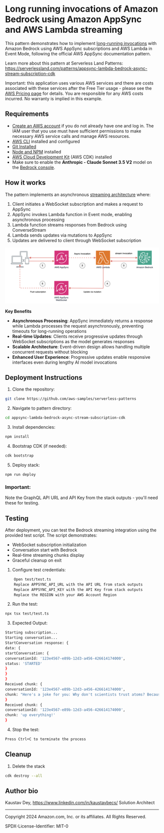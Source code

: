 # Long running invocations of Amazon Bedrock using Amazon AppSync and AWS Lambda streaming

This pattern demonstrates how to implement [long-running invocations](https://docs.aws.amazon.com/appsync/latest/devguide/resolver-reference-bedrock-js.html#long-running-invocations)  with Amazon Bedrock using AWS AppSync subscriptions and AWS Lambda in Event Mode, following the official AWS AppSync documentation pattern.

Learn more about this pattern at Serverless Land Patterns: https://serverlessland.com/patterns/appsync-lambda-bedrock-async-stream-subscription-cdk

Important: this application uses various AWS services and there are costs associated with these services after the Free Tier usage - please see the [AWS Pricing page](https://aws.amazon.com/pricing/) for details. You are responsible for any AWS costs incurred. No warranty is implied in this example.

## Requirements

* [Create an AWS account](https://portal.aws.amazon.com/gp/aws/developer/registration/index.html) if you do not already have one and log in. The IAM user that you use must have sufficient permissions to make necessary AWS service calls and manage AWS resources.
* [AWS CLI](https://docs.aws.amazon.com/cli/latest/userguide/install-cliv2.html) installed and configured
* [Git Installed](https://git-scm.com/book/en/v2/Getting-Started-Installing-Git)
* [Node and NPM](https://nodejs.org/en/download/) installed
* [AWS Cloud Development Kit](https://docs.aws.amazon.com/cdk/v2/guide/cli.html) (AWS CDK) installed
* Make sure to enable the **Anthropic - Claude Sonnet 3.5 V2** model on the [Bedrock console](https://console.aws.amazon.com/bedrock/home#/modelaccess).

## How it works

The pattern implements an asynchronous [streaming architecture](https://docs.aws.amazon.com/appsync/latest/devguide/resolver-reference-bedrock-js.html#long-running-invocations) where:

1. Client initiates a WebSocket subscription and makes a request to AppSync
2. AppSync invokes Lambda function in Event mode, enabling asynchronous processing
3. Lambda function streams responses from Bedrock using ConverseStream
4. Lambda sends updates via mutations to AppSync
5. Updates are delivered to client through WebSocket subscription

![alt text](image.png)

**Key Benefits**
- **Asynchronous Processing**: AppSync immediately returns a response while Lambda processes the request asynchronously, preventing timeouts for long-running operations
- **Real-time Updates**: Clients receive progressive updates through WebSocket subscriptions as the model generates responses
- **Scalable Architecture**: Event-driven design allows handling multiple concurrent requests without blocking
- **Enhanced User Experience**: Progressive updates enable responsive interfaces even during lengthy AI model invocations

## Deployment Instructions

1. Clone the repository:
```sh
git clone https://github.com/aws-samples/serverless-patterns
```
2. Navigate to pattern directory:
```sh
cd appsync-lambda-bedrock-async-stream-subscription-cdk
```

3. Install dependencies:
```sh
npm install
```

4. Bootstrap CDK (if needed):
```sh
cdk bootstrap
```

5. Deploy stack:
```sh
npm run deploy
```

### Important: 
Note the GraphQL API URL and API Key from the stack outputs - you'll need these for testing.

## Testing

After deployment, you can test the Bedrock streaming integration using the provided test script. The script demonstrates:
- WebSocket subscription initialization
- Conversation start with Bedrock
- Real-time streaming chunks display
- Graceful cleanup on exit

1. Configure test credentials:
```sh
    Open test/test.ts
    Replace APPSYNC_API_URL with the API URL from stack outputs
    Replace APPSYNC_API_KEY with the API Key from stack outputs
    Replace the REGION with your AWS Account Region
```

2.  Run the test:
```sh
npx tsx test/test.ts  
```

3. Expected Output:
```sh
Starting subscription...
Starting conversation...
StartConversation response: {
data: {
startConversation: {
conversationId: '123e4567-e89b-12d3-a456-426614174000',
status: 'STARTED'
}
}
}
Received chunk: {
conversationId: '123e4567-e89b-12d3-a456-426614174000',
chunk: "Here's a joke for you: Why don't scientists trust atoms? Because they make"
}
Received chunk: {
conversationId: '123e4567-e89b-12d3-a456-426614174000',
chunk: 'up everything!'
}
```

4. Stop the test:
```sh
Press Ctrl+C to terminate the process
```


## Cleanup
 
1. Delete the stack
```sh
cdk destroy --all
```

## Author bio
Kaustav Dey,
https://www.linkedin.com/in/kaustavbecs/
Solution Architect

----
Copyright 2024 Amazon.com, Inc. or its affiliates. All Rights Reserved.

SPDX-License-Identifier: MIT-0
